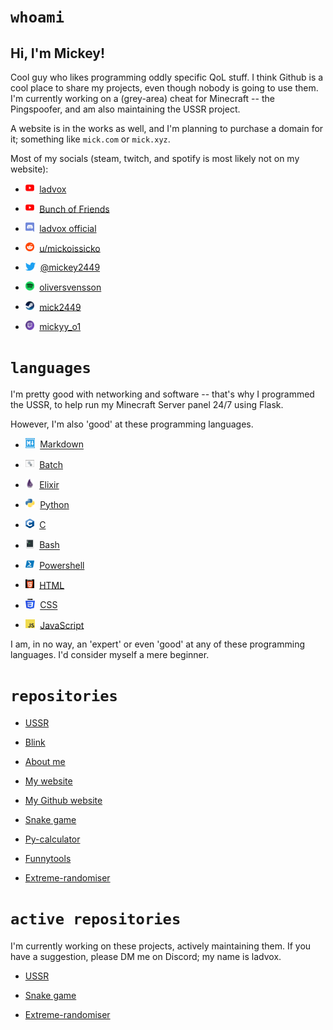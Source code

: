 # `whoami`

## Hi, I'm Mickey!

Cool guy who likes programming oddly specific QoL stuff. I think Github is a cool place to share my projects, even though nobody is going to use them.
I'm currently working on a (grey-area) cheat for Minecraft -- the Pingspoofer, and am also maintaining the USSR project.

A website is in the works as well, and I'm planning to purchase a domain for it; something like `mick.com` or `mick.xyz`.

Most of my socials (steam, twitch, and spotify is most likely not on my website):

* <img src="yt.png" alt="YouTube Logo" width="14.5" height="14.5">&nbsp;&nbsp;[ladvox](https://www.youtube.com/channel/UCRuBals0-y1L6EOfu5Xw5iw)

* <img src="yt.png" alt="YouTube Logo2" width="14.5" height="14.5">&nbsp;&nbsp;[Bunch of Friends](https://www.youtube.com/channel/UCRuBals0-y1L6EOfu5Xw5iw)

* <img src="dc.svg" alt="dc Logo" width="14.5" height="14.5">&nbsp;&nbsp;[ladvox official](https://discord.gg/Z8UVcEb65u)

* <img src="rdt.png" alt="Reddit logo" width="14.5" height="14.5">&nbsp;&nbsp;[u/mickoissicko](https://www.reddit.com/user/mickoissicko)

* <img src="3tt.png" alt="tt logo" width="16" height="13">&nbsp;&nbsp;[@mickey2449](https://twitter.com/mickey2449)

* <img src="spotify.png" alt="sp logo" width="14.5" height="14.5">&nbsp;&nbsp;[oliversvensson](https://open.spotify.com/user/31hktpmjuod3bxq7ixg7vat5tuci)

* <img src="steam.png" alt="sp logo" width="14.5" height="14.5">&nbsp;&nbsp;[mick2449](https://steamcommunity.com/id/mick2449/)

* <img src="ttv.png" alt="sp logo" width="14.5" height="14.5">&nbsp;&nbsp;[mickyy_o1](https://www.twitch.tv/mickyy_o1)

# `languages`
I'm pretty good with networking and software -- that's why I programmed the USSR, to help run my Minecraft Server panel 24/7 using Flask.

However, I'm also 'good' at these programming languages.

* <img src="markdown.png" alt="sp logo" width="15.5" height="15.3">&nbsp;&nbsp;[Markdown](https://en.wikipedia.org/wiki/Markdown)

* <img src="batch.png" alt="sp logo" width="14.5" height="15.34">&nbsp;&nbsp;[Batch](https://en.wikipedia.org/wiki/Batch_file)

* <img src="exs.png" alt="sp logo" width="14.5" height="14.5">&nbsp;&nbsp;[Elixir](https://en.wikipedia.org/wiki/Elixir_(programming_language))

* <img src="py.png" alt="sp logo" width="15.5" height="15.3">&nbsp;&nbsp;[Python](https://en.wikipedia.org/wiki/Python_(programming_language))

* <img src="c.png" alt="sp logo" width="14.5" height="15.34">&nbsp;&nbsp;[C](https://en.wikipedia.org/wiki/C_(programming_language))

* <img src="bash.png" alt="sp logo" width="14.5" height="15.34">&nbsp;&nbsp;[Bash](https://en.wikipedia.org/wiki/Bash_(Unix_shell)#Features)

* <img src="pss.png" alt="sp logo" width="14.5" height="15.34">&nbsp;&nbsp;[Powershell](https://en.wikipedia.org/wiki/PowerShell#Scripting)

* <img src="htm.png" alt="sp logo" width="14.5" height="14.5">&nbsp;&nbsp;[HTML](https://en.wikipedia.org/wiki/HTML)

* <img src="css.png" alt="sp logo" width="15.5" height="15.3">&nbsp;&nbsp;[CSS](https://en.wikipedia.org/wiki/CSS)

* <img src="js.png" alt="sp logo" width="15.5" height="14.5">&nbsp;&nbsp;[JavaScript](https://en.wikipedia.org/wiki/JavaScript)

I am, in no way, an 'expert' or even 'good' at any of these programming languages. I'd consider myself a mere beginner.

# `repositories`
* [USSR](https://github.com/mickoissicko/ussr)

* [Blink](https://github.com/mickoissicko/blink)

* [About me](https://github.com/mickoissicko/mickoissicko)

* [My website](https://github.com/mickoissicko/website)

* [My Github website](https://github.com/mickoissicko/mickoissicko.github.io)

* [Snake game](https://github.com/mickoissicko/snake)

* [Py-calculator](https://github.com/mickoissicko/pycalc)

* [Funnytools](https://github.com/mickoissicko/funnytools)

* [Extreme-randomiser](https://github.com/mickoissicko/xtremerandomiser)

# `active repositories`

I'm currently working on these projects, actively maintaining them. If you have a suggestion, please DM me on Discord; my name is ladvox.

* [USSR](https://github.com/mickoissicko/ussr)

* [Snake game](https://github.com/mickoissicko/snake)

* [Extreme-randomiser](https://github.com/mickoissicko/xtremerandomiser)


